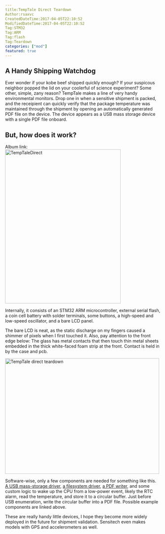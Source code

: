 ```yaml
---
title:TempTale Direct Teardown
Author:rsaxvc
CreatedDateTime:2017-04-05T22:10:52
ModifiedDateTime:2017-04-05T22:10:52
Tag:STM32
Tag:ARM
Tag:flash
Tag:Teardown
categories: ["mod"]
featured: true
---
```

<h2>A Handy Shipping Watchdog</h2>
<p>
Ever wonder if your kobe beef shipped quickly enough? If your
suspicous neighbor popped the lid on your coolerful of science
experiment? Some other, simple, zany reason? TempTale makes a line
of very handy environmental monitors. Drop one in when a sensitive
shipment is packed, and the receipient can quickly verify that
the package temperature was maintained through the shipment
by opening an automatically generated PDF file on the device.
The device appears as a USB mass storage device with a single PDF
file onboard.
</p>

<h2>But, how does it work?</h2>
<p>
Album link:<br/>
<a data-flickr-embed="true"  href="https://www.flickr.com/photos/40925843@N03/albums/72157678556173453" title="TempTaleDirect"><img src="https://c1.staticflickr.com/4/3771/33284635230_b9c74882cb.jpg" width="375" height="500" alt="TempTaleDirect"></a>
</p><p>
Internally, it consists of an STM32 ARM microcontroller,
external serial flash, a coin cell battery with solder
terminals, some buttons, a high-speed and low-speed
oscillator, and a bare LCD panel.
</p><p>
The bare LCD is neat, as the static discharge on my fingers
caused a shimmer of pixels when I first touched it. Also, pay
attention to the front edge below: The glass has metal contacts
that then touch thin metal sheets embedded in the thick white-faced
foam strip at the front. Contact is held in by the case and pcb.
</p><p>
<a data-flickr-embed="true"  href="https://www.flickr.com/photos/40925843@N03/32855532543/in/album-72157678556173453/" title="TempTale direct teardown"><img src="https://c1.staticflickr.com/4/3666/32855532543_34ffea30da.jpg" width="500" height="375" alt="TempTale direct teardown"></a>
</p><p>
Software-wise, only a few components are needed
for something like this.
<a href="http://www.keil.com/download/docs/362.asp">
A USB mass-storage driver</a>,
<a href="http://www.st.com/content/ccc/resource/technical/document/user_manual/61/79/2b/96/c8/b4/48/19/DM00105259.pdf/files/DM00105259.pdf/jcr:content/translations/en.DM00105259.pdf">
a filesystem driver</a>,
<a href="https://github.com/libharu/libharu/">
a PDF writer</a>,
and some custom logic to wake up the CPU from a
low-power event, likely the RTC alarm,
read the temperature, and store it to a
circular buffer. Just before USB enumeration,
write the circular buffer into a PDF file. Possible
example components are linked above.
</p><p>
These are really handy little devices, I hope they
become more widely deployed in the future for shipment
validation. Sensitech even makes models with GPS and
accelerometers as well.
</p>
